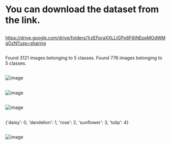 ##
# You can download the dataset from the link.
##
https://drive.google.com/drive/folders/1rzEFpraXXLLIGPo6F6jNEpeMOdWMgOzN?usp=sharing
##

Found 3121 images belonging to 5 classes.
Found 776 images belonging to 5 classes.

##

![image](https://github.com/user-attachments/assets/a407b7c1-3436-4e9d-9a29-c6a06b6dc872)

##

![image](https://github.com/user-attachments/assets/254b012b-8de3-4c6d-a1cb-ad2fefe07466)

##


![image](https://github.com/user-attachments/assets/fab0370d-3f81-4108-998a-1aec6ee48f0e)


##

 {'daisy': 0, 'dandelion': 1, 'rose': 2, 'sunflower': 3, 'tulip': 4}

##

![image](https://github.com/user-attachments/assets/36284110-60f1-4b59-b88d-5f87950b49d6)


##

